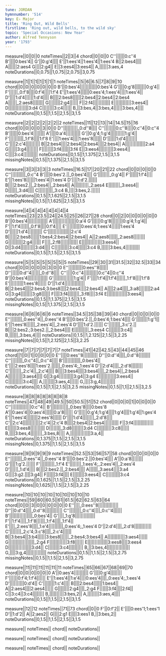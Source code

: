 ```yaml
---
tune: JORDAN
hymnnumber: '514'
key: E♭ Major
title: 'Ring Out, Wild Bells'
firstline: 'Ring out, wild bells, to the wild sky'
topic: 'Special Occasions: New Year'
author: Alfred Tennyson
year: '1793'
---
```

measure||0||0||0
noteTimes||2||3||4
chord||0||0||0
C''||||||0:c''4
B'||||0:bes'4||
G'||0:g'4||||
E'||1:ees'4||1:ees'4||1:ees'4
B||2:bes4||||
A||||||2:aes4
G||||2:g4||
E||3:ees4||3:ees4||
A,||||||3:aes,4
noteDurations||0,0.75||1,0.75||2,0.75||3,0.75

measure||1||1||1||1||1||1||1
noteTimes||5||6||6.5||7||8||9||10
chord||0||0||0||0||0||0||0
B'||0:bes'4||||||||||||0:bes'4
G'||||0:g'8||||||||0:g'4||
F'||||||_0:f'8||||0:f'4||||1:f'4
E'||1:ees'4||||||0:ees'4;1:ees'4||||1:ees'4||
D'||||1:d'4||||||1:d'4||||
B||||2:bes8||||||2:bes4||2:bes4||2:bes4
A||||||_2:aes8||||||||
G||||||||2:g4||||||
F||2:f4||||||||||||
E||||||||||||3:ees4||
D||||||||||||||3:d4
C||||||||3:c4||||||
B,||3:bes,4||3:bes,4||||||3:bes,4||||
noteDurations||0,1.5||1,1.5||2,1.5||3,1.5

measure||2||2||2||2||2||2||2
noteTimes||11||12||13||14||14.5||15||16
chord||0||0||0||0||3||0||0
D''||||||||||_0:d''8||||
C''||||||||0:c''8||||0:c''4||0:c''4
B'||||||0:bes'4||||||||
A'||||0:a'4||||||||||
G'||0:g'4;1:g'4||||||||||1:g'4||
F'||||||||||_1:f'8||||1:f'8
E'||||1:ees'4||||1:ees'8||||||
D'||||||1:d'4||||||||
C'||||2:c'4||||||||||
B||2:bes4||||2:bes4||2:bes4||||2:bes4||
A||||||||||||||2:a4
G||||||3:g4||||||||
F||||||||3:f4||||||3:f4
E||3:ees4||||||||||3:ees4||
C||||3:c4||||||||||
noteDurations||0,1.5||1,1.375||2,1.5||3,1.5
missingNotes||0,1.5||1,1.375||2,1.5||3,1.5

measure||3||3||3||3||3
noteTimes||16.5||17||20||21||22
chord||0||0||0||0||0
C''||||||||||_0:c''4
B'||||0:bes'2.||_0:bes'4||||
G'||||||||_0:g'4||
F'||||||1:f'4||||
E'||1:ees'8||||||1:ees'4||1:ees'4
D'||||1:d'2.||||||
B||||2:bes2.||_2:bes4||_2:bes4||
A||||||||||_2:aes4
E||||||||_3:ees4||
D||||||_3:d4||||
C||||||||||_3:c4
B,||||3:bes,2.||||||
noteDurations||0,1.5||1,1.625||2,1.5||3,1.5
missingNotes||0,1.5||1,1.625||2,1.5||3,1.5

measure||4||4||4||4||4||4||4||4
noteTimes||23||23.5||24||24.5||25||26||27||28
chord||0||2||0||0||0||0||0||0
B'||0:bes'4||||||||||||||
A'||||||||||||||||0:a'4
G'||||||0:g'8||||||||0:g'4;1:g'4||
F'||1:f'4||||||_0:f'8||||0:f'4||||
E'||||||||||0:ees'4;1:ees'4||||||1:ees'4
D'||||||1:d'4||||||||||
C'||||||||||||||||2:c'4
B||||||2:bes8||||||1:bes4;2:bes4||2:bes4||
A||2:aes8||||||_2:aes8||||||||
G||||||||||2:g4||||||
F||||_2:f8||||||||||||
E||||||||||||||3:ees4||
D||3:d4||||||||||3:d4||||
C||||||||||3:c4||||||3:c4
B,||||||3:bes,4||||||||||
noteDurations||0,1.5||1,1.5||2,1.5||3,1.5

measure||5||5||5||5||5||5||5||5
noteTimes||29||30||31||31.5||32||32.5||33||34
chord||0||0||0||0||0||3||0||0
E''||||||||||0:ees''8||||||
D''||||||0:d''4||||||_0:d''8||||
C''||||0:c''4||||||||||0:c''4||0:c''4
B'||0:bes'4||||||||||||||
G'||||||||||||||1:g'4||
F'||||1:f'4||1:f'4||||||_1:f'8||||1:f'8
E'||||||||||1:ees'8||||||
D'||1:d'4||||||||||||||
B||2:bes4||||2:bes4;3:bes8||||2:bes4||||2:bes4||
A||||2:a4||||_3:a8||||||||2:a4
G||3:g4||||||||3:g8||||||
F||||3:f4||||||||_3:f8||||3:f4
E||||||||||||||3:ees4||
noteDurations||0,1.5||1,1.375||2,1.5||3,1.5
missingNotes||0,1.5||1,1.375||2,1.5||3,1.5

measure||6||6||6||6||6
noteTimes||34.5||35||38||39||40
chord||0||0||0||0||0
E''||||||||_0:ees''4||_0:ees''4
B'||||0:bes'2.||_0:bes'4;1:bes'4||||
G'||||||||1:g'1||
E'||1:ees'8||||||_2:ees'4||_2:ees'4
D'||||1:d'2.||||||
C'||||||||_3:c'2.||
B||||2:bes2.;3:bes2.||_2:bes4||||
E||||||||||_3:ees4
C||||||||3:c4||
B,||||||_3:bes,4||||
noteDurations||0,1.5||1,2.125||2,1.5||3,2.25
missingNotes||0,1.5||1,2.125||2,1.5||3,2.25

measure||7||7||7||7||7||7||7
noteTimes||41||42||42.5||43||44||45||46
chord||1||0||1||0||0||0||0
E''||||0:ees''8||||||||||
D''||0:d''4||||_0:d''8||||||||
C''||||||||_0:c''4||_0:c''4||||
B'||||||||||||_0:bes'4||
E'||||2:ees'8||||1:ees'2.||||||_0:ees'4;_1:ees'4
D'||2:d'4||||_2:d'8||||||||
C'||||||||_2:c'4||_2:c'4||||
B||||3:bes4||||3:bes4||||_2:bes4||_2:bes4
A||||||||||3:aes4||||
G||3:g4||||||||||3:g4||3:g4
E||||||||||||3:ees4||
C||||||||||3:c4||||
A,||||||||3:aes,4||||||
G,||||3:g,4||||||||||
noteDurations||0,1.5||1,1||2,1.5||3,2.5
missingNotes||0,1.5||1,1||2,1.5||3,2.5

measure||8||8||8||8||8||8||8||8
noteTimes||47||48||49||49.5||50||50.5||51||52
chord||0||0||0||1||0||0||0||0
C''||||||||||||||0:c''4||
B'||||||||||||_0:bes'8||||0:bes'8
A'||0:aes'4||0:aes'4||||||0:a'8||||||
G'||||||0:g'4;1:g'4||||1:g'4||||1:g'4||1:ges'4
E'||1:ees'4||||||||2:ees'8||||||
D'||||1:d'4||||||||_2:d'8||||
C'||2:c'4||||||||||||2:c'4||2:c'4
B||||2:bes4||2:bes4||||||||||
F||3:f4||||||||||||||
E||||||3:ees8||||||||||
D||||||||_3:d8||||||||3:d4
C||||||||||3:c8||||||
B,||||3:bes,4||||||||_3:bes,8||||
A,||||||||||||||3:a,4||
noteDurations||0,1.375||1,1.5||2,1.5||3,1.5
missingNotes||0,1.375||1,1.5||2,1.5||3,1.5

measure||9||9||9||9||9
noteTimes||52.5||53||56||57||58
chord||0||0||0||0||0
E''||||||||_0:ees''4||_0:ees''4
B'||||0:bes'2.||0:bes'4||||
A'||0:a'8||||||||
G'||||1:g'2.||||||
F'||||||||||_1:f'4
E'||||||||_1:ees'4;_2:ees'4||_2:ees'4
D'||||||_1:d'4||||
B||||2:bes2.||_2:bes4||||
A||||||_3:aes4||||3:a4
G||||3:g2.||||3:g4||
F||||||3:f4||||
E||||||||3:ees4||
C||||||||||3:c4
noteDurations||0,1.625||1,1.5||2,1.5||3,2.25
missingNotes||0,1.625||1,1.5||2,1.5||3,2.25

measure||10||10||10||10||10||10||10||10||10
noteTimes||59||60||60.5||61||61.5||62||62.5||63||64
chord||0||0||3||0||0||0||0||0||0
E''||||_0:ees''8||||||||||||||
D''||0:d''4||||_0:d''8||||||||||||
C''||||||||_0:c''4||||_0:c''4||||||
B'||||||||||||||||_0:bes'4||
G'||||_1:g'8||||||||||||||
F'||1:f'4||||_1:f'8||||||_1:f'4||||_1:f'4||
E'||||_2:ees'8||||_1:e'4||||||||||_0:ees'4;_1:ees'4
D'||2:d'4||||_2:d'8||||||||||||
C'||||||||_2:c'4;3:c'8||||_2:c'4||||||
B||3:bes4||3:b4||||||3:bes8||||||_2:bes4;3:bes4||
A||||||||||||3:aes4||||||
G||||||||||||||||||_2:g4
F||||||||||||3:f8||||||
E||||||||||||||3:ees8||||3:ees4
D||||||||||||||||3:d4||
C||||||||3:c4||||||||||
B,||3:bes,4||||||||||||||||
G,||||3:g,4||||||||||||||
noteDurations||0,1.5||1,1.5||2,1.5||3,2.75
missingNotes||0,1.5||1,1.5||2,1.5||3,2.75

measure||11||11||11||11||11||11
noteTimes||65||66||67||68||69||70
chord||0||0||0||0||0||0
A'||0:aes'4||||||||||
G'||||0:g'4||||||||
F'||||||0:f'4;1:f'4||||||
E'||1:ees'4||1:e'4||||0:ees'4||||_0:ees'4;_1:ees'4
D'||||||||||0:d'4||
C'||||||||1:c'4||||
B||||2:bes4||||||1:bes4||
A||2:aes4||||2:aes4||||||
G||||||||2:g4||||_2:g4
F||||||3:f4||||2:f4||
C||3:c4||3:c4||||||||
B,||||||||||3:bes,2||
A,||||||||3:aes,4||||
noteDurations||0,1.5||1,1.5||2,1.5||3,1.5

measure||12||12
noteTimes||71||73
chord||0||0
F'||0:f'2||
E'||||0:ees'1;1:ees'1
D'||1:d'2||
A||2:aes2||
G||||2:g1
E||||3:ees1
B,||3:bes,2||
noteDurations||0,1.5||1,1.5||2,1.5||3,1.5

measure||
noteTimes||
chord||
noteDurations||

measure||
noteTimes||
chord||
noteDurations||

measure||
noteTimes||
chord||
noteDurations||

